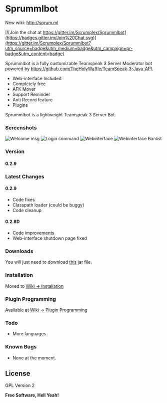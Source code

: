 # Sprummlbot

New wiki: http://sprum.ml

[![Join the chat at https://gitter.im/Scrumplex/Sprummlbot](https://badges.gitter.im/Join%20Chat.svg)](https://gitter.im/Scrumplex/Sprummlbot?utm_source=badge&utm_medium=badge&utm_campaign=pr-badge&utm_content=badge)

Sprummlbot is a fully customizable Teamspeak 3 Server Moderator bot powered by https://github.com/TheHolyWaffle/TeamSpeak-3-Java-API.

  - Web-interface Included
  - Completely free
  - AFK Mover
  - Support Reminder
  - Anti Record feature
  - Plugins

Sprummlbot is a lightweight Teamspeak 3 Server Bot.

### Screenshots
![Welcome msg](http://i.imgur.com/IvENRmQ.png)
![Login command](http://i.imgur.com/NjWDC6e.png)
![Webinterface](http://i.imgur.com/ZsmUyRN.png)
![Webinterface Banlist](http://i.imgur.com/5BHrCVN.png)

### Version
#### 0.2.9

### Latest Changes
#### 0.2.9
 - Code fixes
 - Classpath loader (could be buggy)
 - Code cleanup

#### 0.2.8D
 - Code improvements
 - Web-interface shutdown page fixed

### Downloads

You will just need to download [this] jar file.

### Installation
Moved to [Wiki -> Installation](http://sprum.ml/wiki/index.php/Installation)

### Plugin Programming
Available at [Wiki -> Plugin Programming](http://sprum.ml/wiki/index.php/Plugin_Programming)

### Todo
 - More languages

### Known Bugs
 - None at the moment.

License
----
GPL Version 2

**Free Software, Hell Yeah!**

[//]: ##
   [this]: <http://sprum.ml/releases/latest/>

